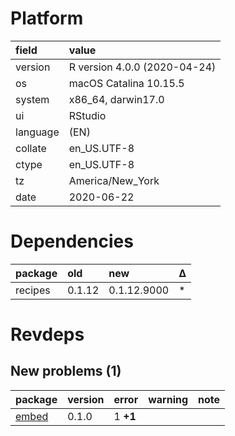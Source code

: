 # Platform

|field    |value                        |
|:--------|:----------------------------|
|version  |R version 4.0.0 (2020-04-24) |
|os       |macOS Catalina 10.15.5       |
|system   |x86_64, darwin17.0           |
|ui       |RStudio                      |
|language |(EN)                         |
|collate  |en_US.UTF-8                  |
|ctype    |en_US.UTF-8                  |
|tz       |America/New_York             |
|date     |2020-06-22                   |

# Dependencies

|package |old    |new         |Δ  |
|:-------|:------|:-----------|:--|
|recipes |0.1.12 |0.1.12.9000 |*  |

# Revdeps

## New problems (1)

|package                    |version |error    |warning |note |
|:--------------------------|:-------|:--------|:-------|:----|
|[embed](problems.md#embed) |0.1.0   |1 __+1__ |        |     |

